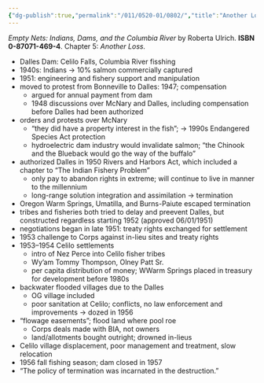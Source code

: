 ```yaml
---
{"dg-publish":true,"permalink":"/011/0520-01/0802/","title":"Another Loss","tags":["ETHNS350"],"created":"2024-09-26T15:29:48.000-07:00","updated":"2024-09-26T15:29:48.000-07:00"}
---
```


*Empty Nets: Indians, Dams, and the Columbia River* by Roberta Ulrich. **ISBN 0-87071-469-4**. Chapter 5: *Another Loss.*

- Dalles Dam: Celilo Falls, Columbia River fisshing
- 1940s: Indians → 10% salmon commercially captured
- 1951: engineering and fishery support and manipulation
- moved to protest from Bonneville to Dalles: 1947; compensation
	- argued for annual payment from dam
	- 1948 discussions over McNary and Dalles, including compensation before Dalles had been authorized
- orders and protests over McNary
	- “they did have a property interest in the fish”; → 1990s Endangered Species Act protection
	- hydroelectric dam industry would invalidate salmon; “the Chinook and the Blueback would go the way of the buffalo”
- authorized Dalles in 1950 Rivers and Harbors Act, which included a chapter to “The Indian Fishery Problem”
	- only pay to abandon rights in extreme; will continue to live in manner to the millennium
	- long-range solution integration and assimilation → termination
- Oregon Warm Springs, Umatilla, and Burns-Paiute escaped termination
- tribes and fisheries both tried to delay and preevent Dalles, but constructed regardless starting 1952 (approved 06/01/1951)
- negotiations began in late 1951: treaty rights exchanged for settlement
- 1953 challenge to Corps against in-lieu sites and treaty rights
- 1953–1954 Celilo settlements
	- intro of Nez Perce into Celilo fisher tribes
	- Wy’am Tommy Thompson, Olney Patt Sr.
	- per capita distribution of money; WWarm Springs placed in treasury for development before 1980s
- backwater flooded villages due to the Dalles
	- OG village included
	- poor sanitation at Celilo; conflicts, no law enforcement and improvements → dozed in 1956
- “flowage easements”; flood land where pool roe
	- Corps deals made with BIA, not owners
	- land/allotments bought outright; drowned in-lieus
- Celilo village displacement, poor management and treatment, slow relocation
- 1956 fall fishing season; dam closed in 1957
- “The policy of termination was incarnated in the destruction.”